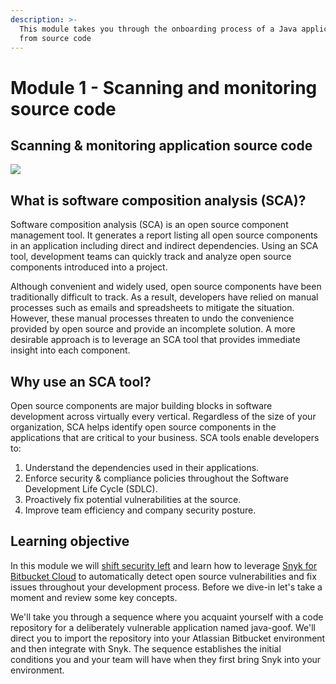 ```yaml
---
description: >-
  This module takes you through the onboarding process of a Java application
  from source code
---
```


# Module 1 - Scanning and monitoring source code

## Scanning & monitoring application source code

![](https://partner-workshop-assets.s3.us-east-2.amazonaws.com/snyk-bitbucket-flow-module-01.png)

## What is software composition analysis (SCA)?

Software composition analysis (SCA) is an open source component management tool. It generates a report listing all open source components in an application including direct and indirect dependencies. Using an SCA tool, development teams can quickly track and analyze open source components introduced into a project.

Although convenient and widely used, open source components have been traditionally difficult to track. As a result, developers have relied on manual processes such as emails and spreadsheets to mitigate the situation. However, these manual processes threaten to undo the convenience provided by open source and provide an incomplete solution. A more desirable approach is to leverage an SCA tool that provides immediate insight into each component.

## Why use an SCA tool?

Open source components are major building blocks in software development across virtually every vertical. Regardless of the size of your organization, SCA helps identify open source components in the applications that are critical to your business. SCA tools enable developers to:

1. Understand the dependencies used in their applications.
2. Enforce security & compliance policies throughout the Software Development Life Cycle (SDLC).
3. Proactively fix potential vulnerabilities at the source.
4. Improve team efficiency and company security posture.

## Learning objective

In this module we will [shift security left](https://snyk.io/blog/shifting-security-left-means-culture-not-just-tools/) and learn how to leverage [Snyk for Bitbucket Cloud](https://marketplace.atlassian.com/apps/1221482/snyk-for-bitbucket-cloud?hosting=cloud\&tab=overview) to automatically detect open source vulnerabilities and fix issues throughout your development process. Before we dive-in let's take a moment and review some key concepts.

We'll take you through a sequence where you acquaint yourself with a code repository for a deliberately vulnerable application named java-goof. We'll direct you to import the repository into your Atlassian Bitbucket environment and then integrate with Snyk. The sequence establishes the initial conditions you and your team will have when they first bring Snyk into your environment.

###
